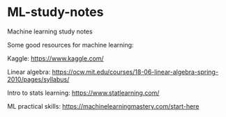 # ML-study-notes
Machine learning study notes

Some good resources for machine learning:

Kaggle: https://www.kaggle.com/

Linear algebra: https://ocw.mit.edu/courses/18-06-linear-algebra-spring-2010/pages/syllabus/ 

Intro to stats learning: https://www.statlearning.com/

ML practical skills: https://machinelearningmastery.com/start-here 
